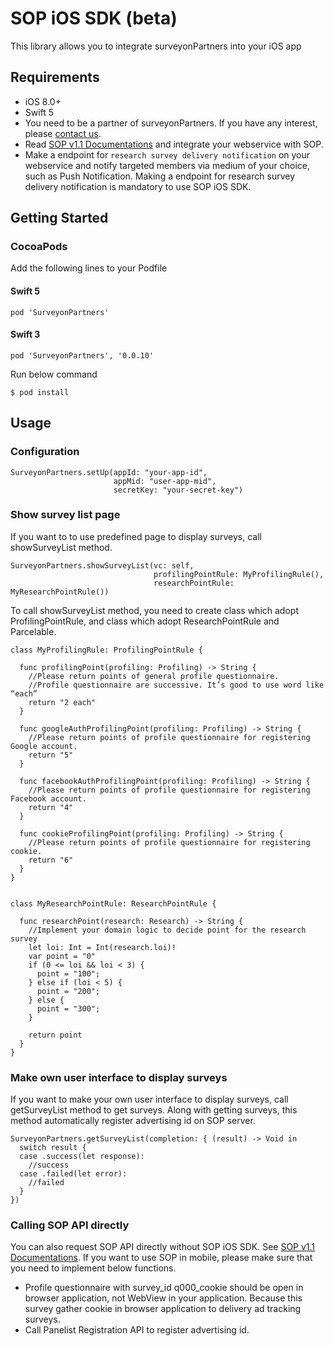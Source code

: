# SOP iOS SDK (beta)

This library allows you to integrate surveyonPartners into your iOS app
 
## Requirements
- iOS 8.0+
- Swift 5
- You need to be a partner of surveyonPartners. If you have any interest, please [contact us](http://www.d8aspring.com/).
- Read [SOP v1.1 Documentations](https://console.partners.surveyon.com/docs/v1_1) and integrate your webservice with SOP.
- Make a endpoint for `research survey delivery notification` on your webservice and notify targeted members via medium of your choice, such as Push Notification. Making a endpoint for research survey delivery notification is mandatory to use SOP iOS SDK.

## Getting Started
### CocoaPods

Add the following lines to your Podfile

#### Swift 5

```
pod 'SurveyonPartners'
```

#### Swift 3

```
pod 'SurveyonPartners', '0.0.10'
```

Run below command

```
$ pod install
```

## Usage
### Configuration

```
SurveyonPartners.setUp(appId: "your-app-id",
                       appMid: "user-app-mid",
                       secretKey: "your-secret-key")
```

### Show survey list page
If you want to to use predefined page to display surveys, call showSurveyList method.

```
SurveyonPartners.showSurveyList(vc: self, 
                                profilingPointRule: MyProfilingRule(), 
                                researchPointRule: MyResearchPointRule())
```

To call showSurveyList method, you need to create class which adopt ProfilingPointRule, and class which adopt ResearchPointRule and Parcelable.

```
class MyProfilingRule: ProfilingPointRule {
  
  func profilingPoint(profiling: Profiling) -> String {
    //Please return points of general profile questionnaire. 
    //Profile questionnaire are successive. It’s good to use word like “each”  
    return "2 each"
  }
  
  func googleAuthProfilingPoint(profiling: Profiling) -> String {
    //Please return points of profile questionnaire for registering Google account.     
    return "5"
  }
  
  func facebookAuthProfilingPoint(profiling: Profiling) -> String {
    //Please return points of profile questionnaire for registering Facebook account.
    return "4"
  }
  
  func cookieProfilingPoint(profiling: Profiling) -> String {
    //Please return points of profile questionnaire for registering cookie.
    return "6"
  } 
}


class MyResearchPointRule: ResearchPointRule {
  
  func researchPoint(research: Research) -> String {
    //Implement your domain logic to decide point for the research survey  
    let loi: Int = Int(research.loi)!
    var point = "0"
    if (0 <= loi && loi < 3) {
      point = "100";
    } else if (loi < 5) {
      point = "200";
    } else {
      point = "300";
    }
    
    return point
  }  
}
```

### Make own user interface to display surveys
If you want to make your own user interface to display surveys, call getSurveyList method to get surveys. Along with getting surveys, this method automatically register advertising id on SOP server.

```
SurveyonPartners.getSurveyList(completion: { (result) -> Void in
  switch result {
  case .success(let response):
    //success
  case .failed(let error):
    //failed
  }
})
```

### Calling SOP API directly
You can also request SOP API directly without SOP iOS SDK. See [SOP v1.1 Documentations](https://console.partners.surveyon.com/docs/v1_1). If you want to use SOP in mobile, please make sure that you need to implement below functions.

- Profile questionnaire with survey_id q000_cookie should be open in browser application, not WebView in your application. Because this survey gather cookie in browser application to delivery ad tracking surveys.
- Call Panelist Registration API to register advertising id.  
